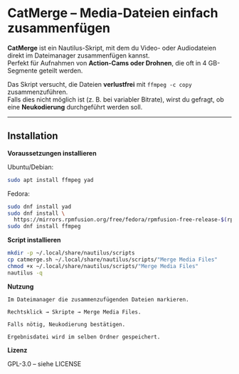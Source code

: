 # CatMerge – Media-Dateien einfach zusammenfügen

**CatMerge** ist ein Nautilus-Skript, mit dem du Video- oder Audiodateien direkt im Dateimanager zusammenfügen kannst.  
Perfekt für Aufnahmen von **Action-Cams oder Drohnen**, die oft in 4 GB-Segmente geteilt werden.

Das Skript versucht, die Dateien **verlustfrei** mit `ffmpeg -c copy` zusammenzuführen.  
Falls dies nicht möglich ist (z. B. bei variabler Bitrate), wirst du gefragt, ob eine **Neukodierung** durchgeführt werden soll.

---

## Installation
**Voraussetzungen installieren**

Ubuntu/Debian:
```bash
sudo apt install ffmpeg yad
```
Fedora:
```bash
sudo dnf install yad
sudo dnf install \
  https://mirrors.rpmfusion.org/free/fedora/rpmfusion-free-release-$(rpm -E %fedora).noarch.rpm
sudo dnf install ffmpeg
```

**Script installieren**
```bash
mkdir -p ~/.local/share/nautilus/scripts
cp catmerge.sh ~/.local/share/nautilus/scripts/"Merge Media Files"
chmod +x ~/.local/share/nautilus/scripts/"Merge Media Files"
nautilus -q
```
**Nutzung**

    Im Dateimanager die zusammenzufügenden Dateien markieren.

    Rechtsklick → Skripte → Merge Media Files.

    Falls nötig, Neukodierung bestätigen.

    Ergebnisdatei wird im selben Ordner gespeichert.

**Lizenz**

GPL-3.0 – siehe LICENSE
